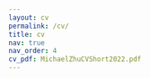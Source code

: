 ```yaml
---
layout: cv
permalink: /cv/
title: cv
nav: true
nav_order: 4
cv_pdf: MichaelZhuCVShort2022.pdf
---
```

